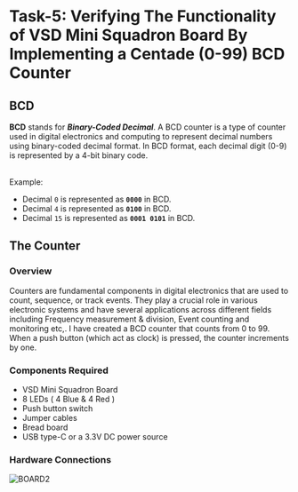 # Task-5: Verifying The Functionality of VSD Mini Squadron Board By Implementing a Centade (0-99) BCD Counter


## BCD 

**BCD** stands for ***Binary-Coded Decimal***. A BCD counter is a type of counter used in digital electronics and computing to represent decimal numbers using binary-coded decimal format. In BCD format, each decimal digit (0-9) is represented by a 4-bit binary code. 

<br>
Example:

- Decimal `0` is represented as **`0000`** in BCD.
- Decimal `4` is represented as **`0100`** in BCD.
- Decimal `15` is represented as **`0001 0101`** in BCD.

## The Counter

### Overview 

Counters are fundamental components in digital electronics that are used to count, sequence, or track events. They play a crucial role in various electronic systems and have several applications across different fields including Frequency measurement & division, Event counting and monitoring etc,. I have created a BCD counter that counts from 0 to 99. When a push button (which act as clock) is pressed, the counter increments by one.


### Components Required

- VSD Mini Squadron Board
- 8 LEDs ( 4 Blue & 4 Red )
- Push button switch
- Jumper cables
- Bread board
- USB type-C or a 3.3V DC power source


### Hardware Connections

![BOARD2](https://github.com/tejasbg19/VSD-squadron-mini-internship/assets/163899793/f6dff4e9-3d20-4b2d-b77f-a26cac2732bc)


